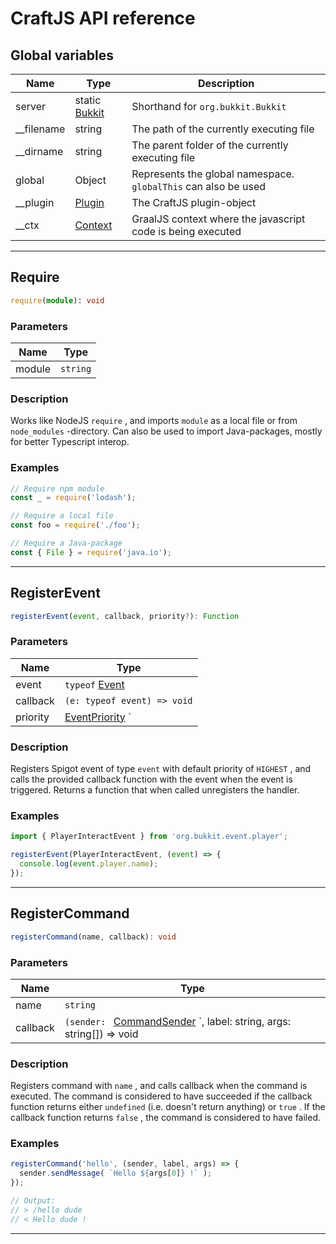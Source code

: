 # CraftJS API reference

## Global variables

| Name       | Type                                                                             | Description                                                    |
|------------|----------------------------------------------------------------------------------|----------------------------------------------------------------|
| server     | static [Bukkit](https://papermc.io/javadocs/paper/1.16/org/bukkit/Bukkit.html)   | Shorthand for `org.bukkit.Bukkit`                              |
| __filename | string                                                                           | The path of the currently executing file                       |
| __dirname  | string                                                                           | The parent folder of the currently executing file              |
| global     | Object                                                                           | Represents the global namespace. `globalThis` can also be used |
| __plugin   | [Plugin](https://papermc.io/javadocs/paper/1.16/org/bukkit/plugin/Plugin.html)   | The CraftJS plugin-object                                      |
| __ctx      | [Context](https://www.graalvm.org/sdk/javadoc/org/graalvm/polyglot/Context.html) | GraalJS context where the javascript code is being executed    |

---

## Require

``` ts
require(module): void
```

### Parameters

| Name   | Type     |
|--------|----------|
| module | `string` |

### Description

Works like NodeJS `require` , and imports `module` as a local file or from `node_modules` -directory. Can also be used to import Java-packages, mostly for better Typescript interop.

### Examples

``` ts
// Require npm module
const _ = require('lodash');

// Require a local file
const foo = require('./foo');

// Require a Java-package
const { File } = require('java.io');
```

---

## RegisterEvent

``` ts
registerEvent(event, callback, priority?): Function
```

### Parameters

| Name     | Type                                                                                                       |
|----------|------------------------------------------------------------------------------------------------------------|
| event    | `typeof` [Event](https://papermc.io/javadocs/paper/1.16/org/bukkit/event/Event.html)                       |
| callback | `(e: typeof event) => void`                                                                                |
| priority | [EventPriority](https://papermc.io/javadocs/paper/1.16/org/bukkit/event/EventPriority.html) ` | undefined` |

### Description

Registers Spigot event of type `event` with default priority of `HIGHEST` , and calls the provided callback function with the event when the event is triggered. Returns a function that when called unregisters the handler.

### Examples

``` ts
import { PlayerInteractEvent } from 'org.bukkit.event.player';

registerEvent(PlayerInteractEvent, (event) => {
  console.log(event.player.name);
});
```

---

## RegisterCommand

``` ts
registerCommand(name, callback): void
```

### Parameters

| Name     | Type                                                                                                                                                           |
|----------|----------------------------------------------------------------------------------------------------------------------------------------------------------------|
| name     | `string`                                                                                                                                                       |
| callback | `(sender: ` [CommandSender](https://papermc.io/javadocs/paper/1.16/org/bukkit/command/CommandSender.html) `, label: string, args: string[]) => void | boolean` |

### Description

Registers command with `name` , and calls callback when the command is executed. The command is considered to have succeeded if the callback function returns either `undefined` (i.e. doesn't return anything) or `true` . If the callback function returns `false` , the command is considered to have failed.

### Examples

``` ts
registerCommand('hello', (sender, label, args) => {
  sender.sendMessage( `Hello ${args[0]} !` );
});

// Output:
// > /hello dude
// < Hello dude !
```

---
